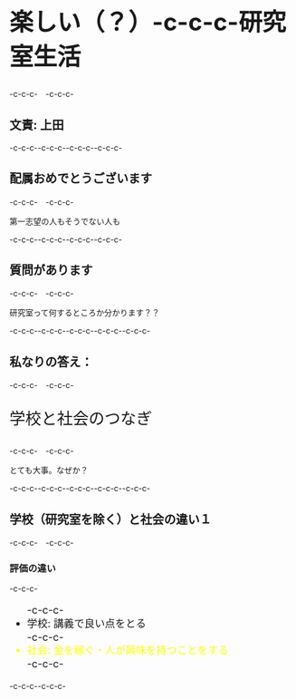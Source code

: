 <h1 style="font-size:300%">楽しい（？）-c-c-c-研究室生活</h1>-c-c-c-　-c-c-c-<h2>文責: 上田</h2>-c-c-c--c-c-c-<!--nextpage-->-c-c-c--c-c-c-<h2>配属おめでとうございます</h2>-c-c-c-　-c-c-c-<p>第一志望の人もそうでない人も</p>-c-c-c--c-c-c-<!--nextpage-->-c-c-c--c-c-c-<h2>質問があります</h2>-c-c-c-　-c-c-c-<p>研究室って何するところか分かります？？</p>-c-c-c--c-c-c--c-c-c-<!--nextpage-->-c-c-c--c-c-c-<h2>私なりの答え：</h2>-c-c-c-　-c-c-c-<p style="font-size:200%">学校と社会のつなぎ</p>-c-c-c-　-c-c-c-<p>とても大事。なぜか？</p>-c-c-c--c-c-c--c-c-c-<!--nextpage-->-c-c-c--c-c-c-<h2>学校（研究室を除く）と社会の違い１</h2>-c-c-c-　-c-c-c-<h3>評価の違い</h3>-c-c-c-<ul style="font-size:130%;line-height:130%">-c-c-c-	<li>学校: 講義で良い点をとる</li>-c-c-c-	<li style="color:yellow">社会: 金を稼ぐ・人が興味を持つことをする</li>-c-c-c-</ul>-c-c-c--c-c-c-
